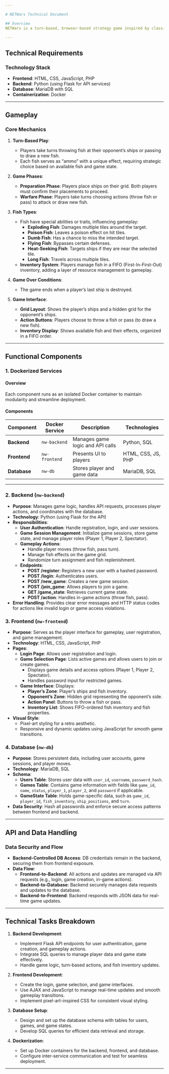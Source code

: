 ```yaml
---

# NETWars Technical Document

## Overview
NETWars is a turn-based, browser-based strategy game inspired by classic Battleship mechanics but enhanced with unique fish-based attacks and pixel-art styling. The game emphasizes randomness and encourages strategic pattern recognition, keeping the player engaged and able to win regardless of the current game state.

---
```


## Technical Requirements

### Technology Stack
- **Frontend**: HTML, CSS, JavaScript, PHP
- **Backend**: Python (using Flask for API services)
- **Database**: MariaDB with SQL
- **Containerization**: Docker

---

## Gameplay

### Core Mechanics
1. **Turn-Based Play**:
   - Players take turns throwing fish at their opponent’s ships or passing to draw a new fish.
   - Each fish serves as “ammo” with a unique effect, requiring strategic choice based on available fish and game state.

2. **Game Phases**:
   - **Preparation Phase**: Players place ships on their grid. Both players must confirm their placements to proceed.
   - **Warfare Phase**: Players take turns choosing actions (throw fish or pass) to attack or draw new fish.

3. **Fish Types**:
   - Fish have special abilities or traits, influencing gameplay:
     - **Exploding Fish**: Damages multiple tiles around the target.
     - **Poison Fish**: Leaves a poison effect on hit tiles.
     - **Dumb Fish**: Has a chance to miss the intended target.
     - **Flying Fish**: Bypasses certain defenses.
     - **Heat-Seeking Fish**: Targets ships if they are near the selected tile.
     - **Long Fish**: Travels across multiple tiles.
   - **Inventory System**: Players manage fish in a FIFO (First-In-First-Out) inventory, adding a layer of resource management to gameplay.

4. **Game Over Conditions**:
   - The game ends when a player’s last ship is destroyed.

5. **Game Interface**:
   - **Grid Layout**: Shows the player’s ships and a hidden grid for the opponent’s ships.
   - **Action Buttons**: Players choose to throw a fish or pass (to draw a new fish).
   - **Inventory Display**: Shows available fish and their effects, organized in a FIFO order.

---

## Functional Components

### 1. Dockerized Services

#### Overview
Each component runs as an isolated Docker container to maintain modularity and streamline deployment.

#### Components

| Component  | Docker Service | Description                        | Technologies    |
|------------|----------------|------------------------------------|-----------------|
| **Backend**| `nw-backend`   | Manages game logic and API calls   | Python, SQL     |
| **Frontend**| `nw-frontend` | Presents UI to players             | HTML, CSS, JS, PHP |
| **Database**| `nw-db`       | Stores player and game data        | MariaDB, SQL    |


---

### 2. Backend (`nw-backend`)

- **Purpose**: Manages game logic, handles API requests, processes player actions, and coordinates with the database.
- **Technology**: Python (using Flask for the API)
- **Responsibilities**:
  - **User Authentication**: Handle registration, login, and user sessions.
  - **Game Session Management**: Initialize game sessions, store game state, and manage player roles (Player 1, Player 2, Spectator).
  - **Gameplay Actions**:
    - Handle player moves (throw fish, pass turn).
    - Manage fish effects on the game grid.
    - Randomize turn assignment and fish replenishment.
  - **Endpoints**:
    - **POST /register**: Registers a new user with a hashed password.
    - **POST /login**: Authenticates users.
    - **POST /new_game**: Creates a new game session.
    - **POST /join_game**: Allows players to join a game.
    - **GET /game_state**: Retrieves current game state.
    - **POST /action**: Handles in-game actions (throw fish, pass).
- **Error Handling**: Provides clear error messages and HTTP status codes for actions like invalid login or game access violations.

### 3. Frontend (`nw-frontend`)

- **Purpose**: Serves as the player interface for gameplay, user registration, and game management.
- **Technology**: HTML, CSS, JavaScript, PHP
- **Pages**:
  - **Login Page**: Allows user registration and login.
  - **Game Selection Page**: Lists active games and allows users to join or create games.
    - Displays game details and access options (Player 1, Player 2, Spectator).
    - Handles password input for restricted games.
  - **Game Interface**: Displays:
    - **Player’s Zone**: Player’s ships and fish inventory.
    - **Opponent’s Zone**: Hidden grid representing the opponent’s side.
    - **Action Panel**: Buttons to throw a fish or pass.
    - **Inventory List**: Shows FIFO-ordered fish inventory and fish properties.
- **Visual Style**:
  - Pixel-art styling for a retro aesthetic.
  - Responsive and dynamic updates using JavaScript for smooth game transitions.

### 4. Database (`nw-db`)

- **Purpose**: Stores persistent data, including user accounts, game sessions, and player moves.
- **Technology**: MariaDB, SQL
- **Schema**:
  - **Users Table**: Stores user data with `user_id`, `username`, `password_hash`.
  - **Games Table**: Contains game information with fields like `game_id`, `name`, `status`, `player_1`, `player_2`, and `password` if applicable.
  - **GameState Table**: Holds game-specific data, such as `game_id`, `player_id`, `fish_inventory`, `ship_positions`, and `turn`.
- **Data Security**: Hash all passwords and enforce secure access patterns between frontend and backend.

---

## API and Data Handling

### Data Security and Flow
- **Backend-Controlled DB Access**: DB credentials remain in the backend, securing them from frontend exposure.
- **Data Flow**:
  - **Frontend-to-Backend**: All actions and updates are managed via API requests (e.g., login, game creation, in-game actions).
  - **Backend-to-Database**: Backend securely manages data requests and updates to the database.
  - **Backend-to-Frontend**: Backend responds with JSON data for real-time game updates.

---

## Technical Tasks Breakdown

1. **Backend Development**:
   - Implement Flask API endpoints for user authentication, game creation, and gameplay actions.
   - Integrate SQL queries to manage player data and game state effectively.
   - Handle game logic, turn-based actions, and fish inventory updates.

2. **Frontend Development**:
   - Create the login, game selection, and game interfaces.
   - Use AJAX and JavaScript to manage real-time updates and smooth gameplay transitions.
   - Implement pixel-art-inspired CSS for consistent visual styling.

3. **Database Setup**:
   - Design and set up the database schema with tables for users, games, and game states.
   - Develop SQL queries for efficient data retrieval and storage.

4. **Dockerization**:
   - Set up Docker containers for the backend, frontend, and database.
   - Configure inter-service communication and test for seamless deployment.

---
<!--stackedit_data:
eyJoaXN0b3J5IjpbLTE4MjQ5MjUwMTIsMTY2OTA1MDM2XX0=
-->